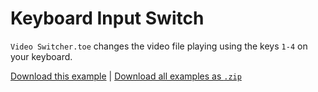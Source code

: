 # Keyboard Input Switch

`Video Switcher.toe` changes the video file playing using the keys `1-4` on your keyboard.

[Download this example](https://github.com/XRRCA/CreativeCoding/raw/main/touchdesigner/keyboard-input-switch/Video%20Switcher.toe) | [Download all examples as `.zip`](https://github.com/XRRCA/CreativeCoding/archive/refs/heads/main.zip)
